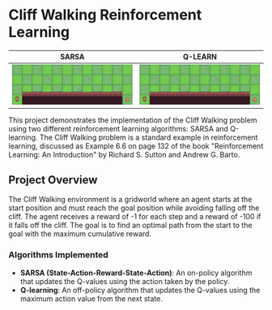 # Cliff Walking Reinforcement Learning

| SARSA                                      | Q-LEARN                                      |
| -------------------------------------------- | -------------------------------------------- |
| ![SARSA](cliff_walk_sarsa.gif)        | ![QLEARN](cliff_walk_qlearn.gif)        |


This project demonstrates the implementation of the Cliff Walking problem using two different reinforcement learning algorithms: SARSA and Q-learning. The Cliff Walking problem is a standard example in reinforcement learning, discussed as Example 6.6 on page 132 of the book "Reinforcement Learning: An Introduction" by Richard S. Sutton and Andrew G. Barto.

## Project Overview

The Cliff Walking environment is a gridworld where an agent starts at the start position and must reach the goal position while avoiding falling off the cliff. The agent receives a reward of -1 for each step and a reward of -100 if it falls off the cliff. The goal is to find an optimal path from the start to the goal with the maximum cumulative reward.

### Algorithms Implemented

- **SARSA (State-Action-Reward-State-Action)**: An on-policy algorithm that updates the Q-values using the action taken by the policy.
- **Q-learning**: An off-policy algorithm that updates the Q-values using the maximum action value from the next state.
